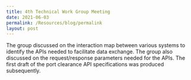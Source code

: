 ```yaml
---
title: 4th Technical Work Group Meeting
date: 2021-06-03
permalink: /Resources/blog/permalink
layout: post
---
```


The group discussed on the interaction map between various systems to identify the APIs needed to facilitate data exchange. The group also discussed on the request/response parameters needed for the APIs. The first draft of the port clearance API specifications was produced subsequently.